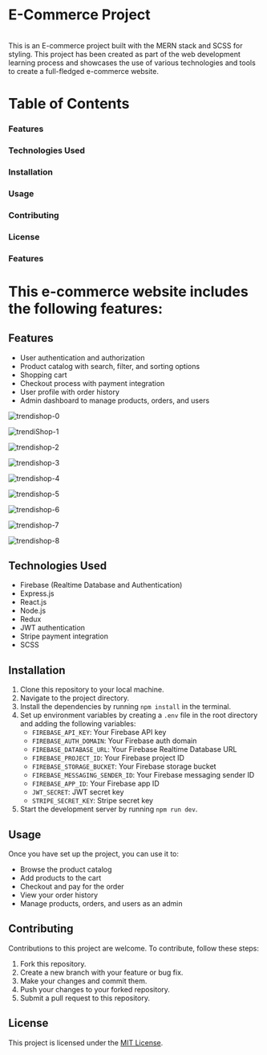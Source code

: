 <h1>E-Commerce Project</h1>
<br>
This is an E-commerce project built with the MERN stack and SCSS for styling. This project has been created as part of the web development learning process and showcases the use of various technologies and tools to create a full-fledged e-commerce website.
<br>

<h1>Table of Contents</h1>
<h3>Features</h3>
<h3>Technologies Used</h3>
<h3>Installation</h3>
<h3>Usage</h3>
<h3>Contributing</h3>
<h3>License</h3>
<h3>Features</h3>
<h1>This e-commerce website includes the following features:</h1>

<h2>Features</h2>
<ul>
  <li>User authentication and authorization</li>
  <li>Product catalog with search, filter, and sorting options</li>
  <li>Shopping cart</li>
  <li>Checkout process with payment integration</li>
  <li>User profile with order history</li>
  <li>Admin dashboard to manage products, orders, and users</li>
</ul>


![trendishop-0](https://github.com/Abhisheksabhi33/TrendiShop/assets/87107030/e635defd-1970-4f3f-a035-f65e9a10e15c)

![trendiShop-1](https://github.com/Abhisheksabhi33/TrendiShop/assets/87107030/a06723a7-c8f5-4d38-a68b-748461c89dd2)

![trendishop-2](https://github.com/Abhisheksabhi33/TrendiShop/assets/87107030/d4864063-738c-4e6d-a897-31efdbc61e0e)

![trendishop-3](https://github.com/Abhisheksabhi33/TrendiShop/assets/87107030/162fb8a6-c696-4686-a350-ad76a48e8bc2)

![trendishop-4](https://github.com/Abhisheksabhi33/TrendiShop/assets/87107030/320dba48-78ec-4c02-aa2c-1123188e65e7)

![trendishop-5](https://github.com/Abhisheksabhi33/TrendiShop/assets/87107030/dddfb986-a091-468c-86c3-79a239bb628f)

![trendishop-6](https://github.com/Abhisheksabhi33/TrendiShop/assets/87107030/a5f472cc-ef10-477c-9203-8f33c4e038fd)

![trendishop-7](https://github.com/Abhisheksabhi33/TrendiShop/assets/87107030/d217f0b8-ba9e-4aa4-b50a-43a6127deed3)

![trendishop-8](https://github.com/Abhisheksabhi33/TrendiShop/assets/87107030/5495f69c-4815-4e0b-92e2-001c2131c0f8)


<h2>Technologies Used</h2>
<ul>
  <li>Firebase (Realtime Database and Authentication)</li>
  <li>Express.js</li>
  <li>React.js</li>
  <li>Node.js</li>
  <li>Redux</li>
  <li>JWT authentication</li>
  <li>Stripe payment integration</li>
  <li>SCSS</li>
</ul>

<h2>Installation</h2>
<ol>
  <li>Clone this repository to your local machine.</li>
  <li>Navigate to the project directory.</li>
  <li>Install the dependencies by running <code>npm install</code> in the terminal.</li>
  <li>Set up environment variables by creating a <code>.env</code> file in the root directory and adding the following variables:
    <ul>
      <li><code>FIREBASE_API_KEY</code>: Your Firebase API key</li>
      <li><code>FIREBASE_AUTH_DOMAIN</code>: Your Firebase auth domain</li>
      <li><code>FIREBASE_DATABASE_URL</code>: Your Firebase Realtime Database URL</li>
      <li><code>FIREBASE_PROJECT_ID</code>: Your Firebase project ID</li>
      <li><code>FIREBASE_STORAGE_BUCKET</code>: Your Firebase storage bucket</li>
      <li><code>FIREBASE_MESSAGING_SENDER_ID</code>: Your Firebase messaging sender ID</li>
      <li><code>FIREBASE_APP_ID</code>: Your Firebase app ID</li>
      <li><code>JWT_SECRET</code>: JWT secret key</li>
      <li><code>STRIPE_SECRET_KEY</code>: Stripe secret key</li>
    </ul>
  </li>
  <li>Start the development server by running <code>npm run dev</code>.</li>
</ol>

<h2>Usage</h2>
<p>Once you have set up the project, you can use it to:</p>
<ul>
  <li>Browse the product catalog</li>
  <li>Add products to the cart</li>
  <li>Checkout and pay for the order</li>
  <li>View your order history</li>
  <li>Manage products, orders, and users as an admin</li>
</ul>

<h2>Contributing</h2>
<p>Contributions to this project are welcome. To contribute, follow these steps:</p>
<ol>
  <li>Fork this repository.</li>
  <li>Create a new branch with your feature or bug fix.</li>
  <li>Make your changes and commit them.</li>
  <li>Push your changes to your forked repository.</li>
  <li>Submit a pull request to this repository.</li>
</ol>

<h2>License</h2>
<p>This project is licensed under the <a href="https://opensource.org/licenses/MIT">MIT License</a>.</p>
